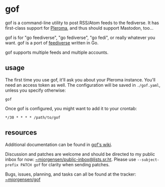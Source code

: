 # gof

gof is a command-line utility to post RSS/Atom feeds to the fediverse.
It has first-class support for [Pleroma][Pleroma], and thus should
support Mastodon, too...

gof is for "go feediverse", "go fediverse", "go fedi", or really
whatever you want. gof is a port of [feediverse][feediverse] written in
Go.

gof supports multiple feeds and multiple accounts.

[Pleroma]: https://pleroma.social
[feediverse]: https://github.com/edsu/feediverse

## usage

The first time you use gof, it'll ask you about your Pleroma instance.
You'll need an access token as well. The configuration will be saved in
`./gof.yaml`, unless you specify otherwise:

```
gof
```

Once gof is configured, you might want to add it to your crontab:

```
*/30 * * * * /path/to/gof
```

## resources

Additional documentation can be found in [gof's wiki][wiki].

Discussion and patches are welcome and should be directed to my public
inbox for now: [~mjorgensen/public-inbox@lists.sr.ht][lists]. Please use
``--subject-prefix PATCH gof`` for clarity when sending patches.

Bugs, issues, planning, and tasks can all be found at the tracker: 
[~mjorgensen/gof][todo]

[wiki]: https://man.sr.ht/~mjorgensen/gof
[lists]: https://lists.sr.ht/~mjorgensen/public-inbox
[todo]: https://todo.sr.ht/~mjorgensen/gof